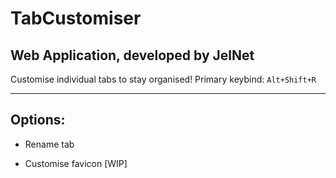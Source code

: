 # TabCustomiser
## Web Application, developed by JelNet

Customise individual tabs to stay organised!
Primary keybind: ``Alt+Shift+R``

---

## Options:

- Rename tab

- Customise favicon [WIP]